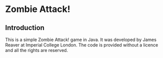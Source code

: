 Zombie Attack!
================

Introduction
--------------------------
This is a simple Zombie Attack! game in Java.
It was developed by James Reaver at Imperial College London.
The code is provided without a licence and all the rights are reserved.
